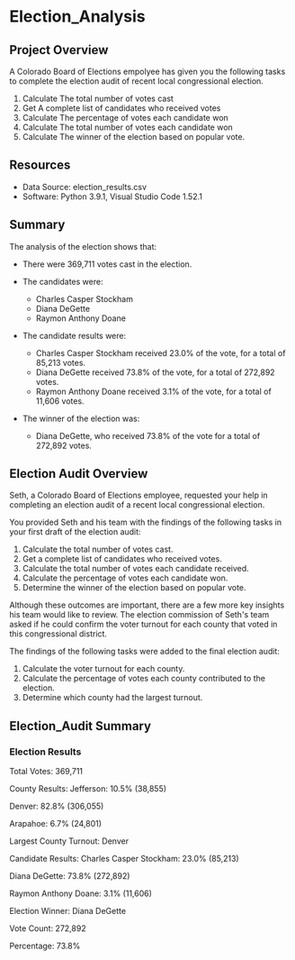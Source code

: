 # Election_Analysis
## Project Overview
A Colorado Board of Elections empolyee has given you the following tasks to complete the election audit of recent local congressional election.
1. Calculate The total number of votes cast
2. Get A complete list of candidates who received votes
3. Calculate The percentage of votes each candidate won
4. Calculate The total number of votes each candidate won
5. Calculate The winner of the election based on popular vote.

## Resources
* Data Source: election_results.csv
* Software: Python 3.9.1, Visual Studio Code 1.52.1

## Summary
The analysis of the election shows that:

* There were 369,711 votes cast in the election.

* The candidates were:
    * Charles Casper Stockham
    * Diana DeGette
    * Raymon Anthony Doane
    
* The candidate results were:
    * Charles Casper Stockham received 23.0% of the vote, for a total of 85,213 votes.
    * Diana DeGette received 73.8% of the vote, for a total of 272,892 votes.
    * Raymon Anthony Doane received 3.1% of the vote, for a total of 11,606 votes.
    
* The winner of the election was:
     * Diana DeGette, who received 73.8% of the vote for a total of 272,892 votes.
     

    
 ## Election Audit Overview
 Seth, a Colorado Board of Elections employee, requested your help in completing an election audit of a recent local congressional election.

 You provided Seth and his team with the findings of the following tasks in your first draft of the election audit:

  1. Calculate the total number of votes cast. 
  2. Get a complete list of candidates who received votes. 
  3. Calculate the total number of votes each candidate received. 
  4. Calculate the percentage of votes each candidate won. 
  5. Determine the winner of the election based on popular vote.
  
Although these outcomes are important, there are a few more key insights his team would like to review. The election commission of Seth's team asked if he could confirm the voter turnout for each county that voted in this congressional district.

The findings of the following tasks were added to the final election audit:

1. Calculate the voter turnout for each county.
2. Calculate the percentage of votes each county contributed to the election.
3. Determine which county had the largest turnout.

## Election_Audit Summary
### Election Results
Total Votes: 369,711

County Results:
Jefferson: 10.5% (38,855)

Denver: 82.8% (306,055)

Arapahoe: 6.7% (24,801)

Largest County Turnout: Denver

Candidate Results:
Charles Casper Stockham: 23.0% (85,213)

Diana DeGette: 73.8% (272,892)

Raymon Anthony Doane: 3.1% (11,606)

Election Winner:
Diana DeGette

Vote Count: 272,892

Percentage: 73.8%
 
